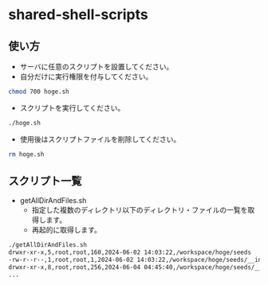 # shared-shell-scripts

## 使い方

- サーバに任意のスクリプトを設置してください。
- 自分だけに実行権限を付与してください。

```bash
chmod 700 hoge.sh
```

- スクリプトを実行してください。

```bash
./hoge.sh
```

- 使用後はスクリプトファイルを削除してください。

```bash
rm hoge.sh
```

## スクリプト一覧

- getAllDirAndFiles.sh
  - 指定した複数のディレクトリ以下のディレクトリ・ファイルの一覧を取得します。
  - 再起的に取得します。

```sh
./getAllDirAndFiles.sh
drwxr-xr-x,5,root,root,160,2024-06-02 14:03:22,/workspace/hoge/seeds
-rw-r--r--,1,root,root,1,2024-06-02 14:03:22,/workspace/hoge/seeds/__init__.py
drwxr-xr-x,8,root,root,256,2024-06-04 04:45:40,/workspace/hoge/seeds/__pycache__
...
```